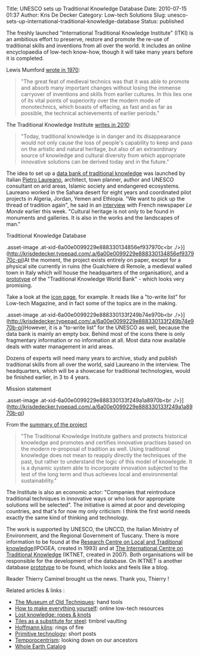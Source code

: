 Title: UNESCO sets up Traditional Knowledge Database
Date: 2010-07-15 01:37
Author: Kris De Decker
Category: Low-tech Solutions
Slug: unesco-sets-up-international-traditional-knowledge-database
Status: published



The freshly launched "International Traditional Knowledge Institute"
(ITKI) is an ambitious effort to preserve, restore and promote the
re-use of traditional skills and inventions from all over the world. It
includes an online encyclopaedia of low-tech know-how, though it will
take many years before it is completed.

Lewis Mumford [wrote in
1970](http://www.notechmagazine.com/2010/04/polytechnics-versus-monotechnics.html):

> "The great feat of medieval technics was that it was able to promote
> and absorb many important changes without losing the immense carryover
> of inventions and skills from earlier cultures. In this lies one of
> its vital points of superiority over the modern mode of monotechnics,
> which boasts of effacing, as fast and as far as possible, the
> technical achievements of earlier periods."

The Traditional Knowledge Institute [writes in
2010](http://issuu.com/ipogea/docs/tkwb?mode=embed&layout=http%3A%2F%2Fskin.issuu.com%2Fv%2Flight%2Flayout.xml&showFlipBtn=true):

> "Today, traditional knowledge is in danger and its disappearance would
> not only cause the loss of people's capability to keep and pass on the
> artistic and natural heritage, but also of an extraordinary source of
> knowledge and cultural diversity from which appropriate innovative
> solutions can be derived today and in the future."



The idea to set up a [data bank of traditional
knowledge](http://www.tkwb.org/web/?page_id=4) was launched by Italian
[Pietro Laureano](http://www.laureano.it/web/?page_id=13&language=en),
architect, town planner, author and UNESCO consultant on arid areas,
Islamic society and endangered ecosystems. Laureano worked in the Sahara
desert for eight years and coordinated pilot projects in Algeria,
Jordan, Yemen and Ethiopia. "We want to pick up the thread of tradition
again", he said in an
[interview](http://www.lemonde.fr/planete/article/2010/07/10/une-banque-mondiale-pour-les-savoirs-traditionnels_1386237_3244.html)
with French newspaper *Le Monde* earlier this week. "Cultural heritage
is not only to be found in monuments and galleries. It is also in the
works and the landscapes of man."

Traditional Knowledge Database

[](http://krisdedecker.typepad.com/.a/6a00e0099229e8883301348566ff6f970c-pi)

[](http://krisdedecker.typepad.com/.a/6a00e0099229e8883301348566ff6f970c-pi)


.asset-image .at-xid-6a00e0099229e888330134856ef937970c<br
./>}](http://krisdedecker.typepad.com/.a/6a00e0099229e888330134856ef937970c-pi)At
the moment, the project exists entirely on paper, except for a physical
site currently in ruins (the Gualchiere di Remole, a medieval walled
town in Italy which will house the headquarters of the organisation),
and a [prototype](http://www.mappeonline.com/unesco/atlas/index.htm) of
the "Traditional Knowledge World Bank" - which looks very promising.

Take a look at the [icon
page](http://www.mappeonline.com/unesco/atlas/data/icons/home.htm), for
example. It reads like a "to-write list" for Low-tech Magazine, and in
fact some of the topics are in the making.


.asset-image .at-xid-6a00e0099229e888330133f249b74e970b<br
./>}](http://krisdedecker.typepad.com/.a/6a00e0099229e888330133f249b74e970b-pi)However,
it is a "to-write list" for the UNESCO as well, because the data bank is
mainly an empty box. Behind most of the icons there is only fragmentary
information or no information at all. Most data now available deals with
water management in arid areas.

Dozens of experts will need many years to archive, study and publish
traditional skills from all over the world, said Laureano in the
interview. The headquarters, which will be a showcase for traditional
technologies, would be finished earlier, in 3 to 4 years.

Mission statement


.asset-image .at-xid-6a00e0099229e888330133f249a1a8970b<br
./>}](http://krisdedecker.typepad.com/.a/6a00e0099229e888330133f249a1a8970b-pi)  

From the [summary of the
project](http://issuu.com/ipogea/docs/tkwb?mode=embed&layout=http%3A%2F%2Fskin.issuu.com%2Fv%2Flight%2Flayout.xml&showFlipBtn=true)

> "The Traditional Knowledge Institute gathers and protects historical
> knowledge and promotes and certifies innovative practises based on the
> modern re-proposal of tradition as well. Using traditional knowledge
> does not mean to reapply directly the techniques of the past, but
> rather to understand the logic of this model of knowlegde. It is a
> dynamic system able to incorporate innovation subjected to the test of
> the long term and thus achieves local and environmental
> sustainability."

The Institute is also an economic actor: "Companies that reintroduce
traditional techniques in innovative ways or who look for appropriate
solutions will be selected". The initiative is aimed at poor and
developing countries, and that's for now my only criticism: I think the
first world needs exactly the same kind of thinking and technology.


The work is supported by UNESCO, the UNCCD, the Italian Ministry of
Environment, and the Regional Government of Tuscany. There is more
information to be found at the [Research Centre on Local and Traditional
knowledge](http://www.ipogea.org/web/?page_id=23&language=en)(IPOGEA,
created in 1993) and at [The International Centre on Traditional
Knowledge](http://www.itknet.org/web/?page_id=14&language=en) (IKTNET,
created in 2007). Both organisations will be responsible for the
development of the database. On IKTNET is another database
[prototype](http://www.itknet.org/databank/) to be found, which looks
and feels like a blog.

Reader Thierry Caminel brought us the news. Thank you, Thierry !

Related articles & links :

-   [The Museum of Old
    Techniques]({filename}/posts/the-museum-of-old-techniques.md):
    hand tools
-   [How to make everything
    yourself]({filename}/posts/how-to-make-everything-yourself-online-lowtech-resources.md):
    online low-tech resources
-   [Lost knowledge: ropes &
    knots]({filename}/posts/lost-knowledge-ropes-and-knots.md)
-   [Tiles as a substitute for
    steel]({filename}/posts/tiles-vaults.md):
    timbrel vaulting
-   [Hoffmann
    kilns]({filename}/posts/hoffmann-kilns-brick-and-tile-production.md):
    rings of fire
-   [Primitive
    technology](http://www.notechmagazine.com/primitive-technology/):
    short posts
-   [Temporocentrism](http://www.notechmagazine.com/2009/04/temporocentrism.html):
    looking down on our ancestors
-   [Whole Earth Catalog](http://www.wholeearth.com/index.php)

